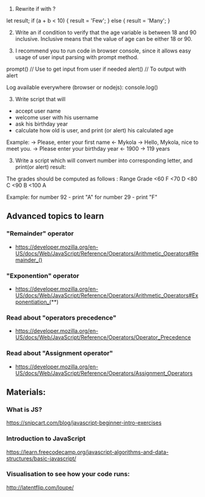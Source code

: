 1) Rewrite if with ?

let result;
if (a + b < 10) {
  result = 'Few';
} else {
  result = 'Many';
}

2) Write an if condition to verify that the age variable is between 18 and 90 inclusive.
Inclusive means that the value of age can be either 18 or 90.

3) I recommend you to run code in browser console, since it allows easy usage of user input parsing with prompt method.

prompt() // Use to get input from user if needed
alert() // To output with alert

Log available everywhere (browser or nodejs):
console.log()

3. Write script that will 
- accept user name
- welcome user with his username
- ask his birthday year
- calculate how old is user, and print (or alert) his calculated age

Example:
-> Please, enter your first name
<- Mykola
-> Hello, Mykola, nice to meet you. -> Please enter your birthday year
<- 1900
-> 119 years


3. Write a script which will convert number into corresponding letter, and print(or alert) result:

The grades should be computed as follows :
Range Grade
<60 F
<70 D
<80 C
<90 B
<100 A

Example:
for number 92 - print "A"
for number 29 - print "F"



## Advanced topics to learn

### "Remainder" operator

- https://developer.mozilla.org/en-US/docs/Web/JavaScript/Reference/Operators/Arithmetic_Operators#Remainder_()

### "Exponention" operator

- https://developer.mozilla.org/en-US/docs/Web/JavaScript/Reference/Operators/Arithmetic_Operators#Exponentiation_(**)

### Read about "operators precedence"

- https://developer.mozilla.org/en-US/docs/Web/JavaScript/Reference/Operators/Operator_Precedence

### Read about "Assignment operator"

- https://developer.mozilla.org/en-US/docs/Web/JavaScript/Reference/Operators/Assignment_Operators


## Materials:

### What is JS?
https://snipcart.com/blog/javascript-beginner-intro-exercises

### Introduction to JavaScript
https://learn.freecodecamp.org/javascript-algorithms-and-data-structures/basic-javascript/

### Visualisation to see how your code runs:
http://latentflip.com/loupe/